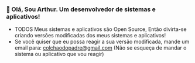 ### 👋 Olá, Sou Arthur. Um desenvolvedor de sistemas e aplicativos!
- TODOS Meus sistemas e aplicativos são Open Source, Então divirta-se criando versões modificadas dos meus sistemas e aplicativos!
- Se você quiser que eu possa reagir a sua versão modificada, mande um email para: colchaodopadre@gmail.com (Não se esqueça de mandar o sistema ou aplicativo que vou reagir)

<!---
ArthurDeveloper14/ArthurDeveloper14 is a ✨ special ✨ repository because its `README.md` (this file) appears on your GitHub profile.
You can click the Preview link to take a look at your changes.
--->
